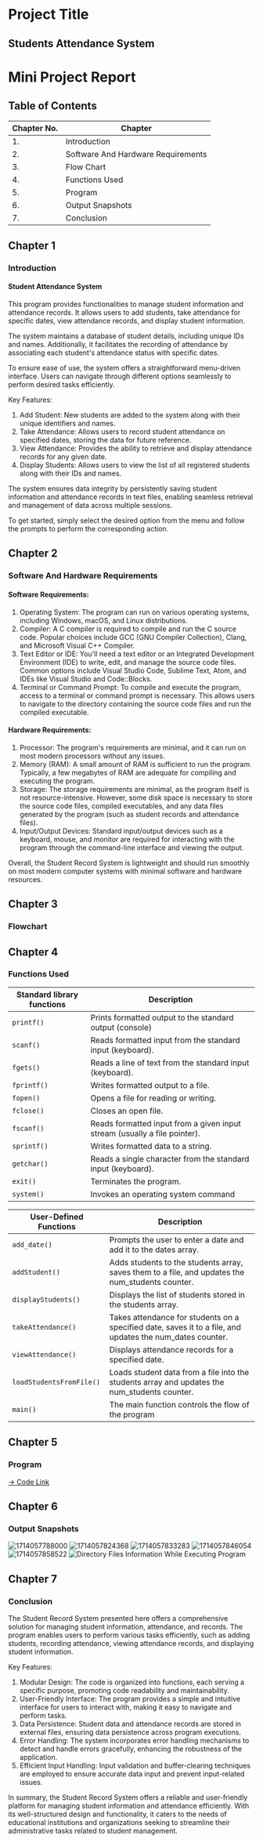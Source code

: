 # Project Title

## Students Attendance System

# Mini Project Report

## Table of Contents

| Chapter No. | Chapter                            |
| ----------- | ---------------------------------- |
| 1.          | Introduction                       |
| 2.          | Software And Hardware Requirements |
| 3.          | Flow Chart                         |
| 4.          | Functions Used                     |
| 5.          | Program                            |
| 6.          | Output Snapshots                   |
| 7.          | Conclusion                         |

## Chapter 1

### Introduction

#### Student Attendance System

This program provides functionalities to manage student information
and attendance records. It allows users to add students, take attendance
for specific dates, view attendance records, and display student
information.

The system maintains a database of student details, including unique
IDs and names. Additionally, it facilitates the recording of attendance
by associating each student's attendance status with specific dates.

To ensure ease of use, the system offers a straightforward menu-driven
interface. Users can navigate through different options seamlessly to
perform desired tasks efficiently.

Key Features:

1. Add Student: New students are added to the system along with their
   unique identifiers and names.
2. Take Attendance: Allows users to record student attendance on
   specified dates, storing the data for future reference.
3. View Attendance: Provides the ability to retrieve and display
   attendance records for any given date.
4. Display Students: Allows users to view the list of all registered
   students along with their IDs and names.

The system ensures data integrity by persistently saving student
information and attendance records in text files, enabling seamless
retrieval and management of data across multiple sessions.

To get started, simply select the desired option from the menu and
follow the prompts to perform the corresponding action.

## Chapter 2

### Software And Hardware Requirements

#### Software Requirements:

1. Operating System: The program can run on various operating
   systems, including Windows, macOS, and Linux distributions.
2. Compiler: A C compiler is required to compile and run the C source
   code. Popular choices include GCC (GNU Compiler Collection), Clang,
   and Microsoft Visual C++ Compiler.
3. Text Editor or IDE: You'll need a text editor or an Integrated
   Development Environment (IDE) to write, edit, and manage the source
   code files. Common options include Visual Studio Code, Sublime Text,
   Atom, and IDEs like Visual Studio and Code::Blocks.
4. Terminal or Command Prompt: To compile and execute the program,
   access to a terminal or command prompt is necessary. This allows users
   to navigate to the directory containing the source code files and run the
   compiled executable.

#### Hardware Requirements:

1. Processor: The program's requirements are minimal, and it can run on
   most modern processors without any issues.
2. Memory (RAM): A small amount of RAM is sufficient to run the
   program. Typically, a few megabytes of RAM are adequate for
   compiling and executing the program.
3. Storage: The storage requirements are minimal, as the program itself
   is not resource-intensive. However, some disk space is necessary to
   store the source code files, compiled executables, and any data files
   generated by the program (such as student records and attendance files).
4. Input/Output Devices: Standard input/output devices such as a
   keyboard, mouse, and monitor are required for interacting with the
   program through the command-line interface and viewing the output.

Overall, the Student Record System is lightweight and should run
smoothly on most modern computer systems with minimal software and
hardware resources.

## Chapter 3

### Flowchart

## Chapter 4

### Functions Used

| Standard library functions | Description                                                               |
| -------------------------- | ------------------------------------------------------------------------- |
| `printf()`               | Prints formatted output to the standard output (console)                  |
| `scanf()`                | Reads formatted input from the standard input (keyboard).                 |
| `fgets()`                | Reads a line of text from the standard input (keyboard).                  |
| `fprintf()`              | Writes formatted output to a file.                                        |
| `fopen()`                | Opens a file for reading or writing.                                      |
| `fclose()`               | Closes an open file.                                                      |
| `fscanf()`               | Reads formatted input from a given input stream (usually a file pointer). |
| `sprintf()`              | Writes formatted data to a string.                                        |
| `getchar()`              | Reads a single character from the standard input (keyboard).              |
| `exit()`                 | Terminates the program.                                                   |
| `system()`               | Invokes an operating system command                                       |

| User-Defined Functions     | Description                                                                                               |
| -------------------------- | --------------------------------------------------------------------------------------------------------- |
| `add_date()`             | Prompts the user to enter a date and add it to the dates array.                                           |
| `addStudent()`           | Adds students to the students array, saves them to a file, and updates the num_students counter.          |
| `displayStudents()`      | Displays the list of students stored in the students array.                                               |
| `takeAttendance()`       | Takes attendance for students on a specified date, saves it to a file, and updates the num_dates counter. |
| `viewAttendance()`       | Displays attendance records for a specified date.                                                         |
| `loadStudentsFromFile()` | Loads student data from a file into the students array and updates the num_students counter.              |
| `main()`                 | The main function controls the flow of the program                                                        |

## Chapter 5

### Program

[-&gt; Code Link](https://github.com/Gagan3036/C-Program/blob/main/Project/Student_Attendance_System.c "Code link")

## Chapter 6

### Output Snapshots

![1714057788000](image/REDME/1714057788000.png)
![1714057824368](image/REDME/1714057824368.png)
![1714057833283](image/REDME/1714057833283.png)
![1714057846054](image/REDME/1714057846054.png)
![1714057858522](image/REDME/1714057858522.png)
![Directory Files Information While Executing Program](directory_files.png)

## Chapter 7

### Conclusion

The Student Record System presented here offers a comprehensive
solution for managing student information, attendance, and records.
The program enables users to perform various tasks efficiently, such
as adding students, recording attendance, viewing attendance records,
and displaying student information.

Key Features:

1. Modular Design: The code is organized into functions, each serving
   a specific purpose, promoting code readability and maintainability.
2. User-Friendly Interface: The program provides a simple and
   intuitive interface for users to interact with, making it easy to navigate
   and perform tasks.
3. Data Persistence: Student data and attendance records are stored in
   external files, ensuring data persistence across program executions.
4. Error Handling: The system incorporates error handling
   mechanisms to detect and handle errors gracefully, enhancing the
   robustness of the application.
5. Efficient Input Handling: Input validation and buffer-clearing
   techniques are employed to ensure accurate data input and prevent
   input-related issues.

In summary, the Student Record System offers a reliable and
user-friendly platform for managing student information and
attendance efficiently. With its well-structured design and
functionality, it caters to the needs of educational institutions and
organizations seeking to streamline their administrative tasks related
to student management.
